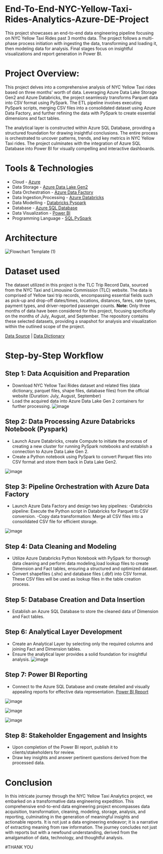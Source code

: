 # End-To-End-NYC-Yellow-Taxi-Rides-Analytics-Azure-DE-Project
This project showcases an end-to-end data engineering pipeline focusing on NYC Yellow Taxi Rides past 3 months data. The project follows a multi-phase process initiation with ingesting the data, transforming and loading it, then modeling data for analysis. Final stages focus on insightful visualizations and report generation in Power BI.

# Project Overview:
This project delves into a comprehensive analysis of NYC Yellow Taxi rides based on three months' worth of data. Leveraging Azure Data Lake Storage Gen2 and Azure Databricks, the project seamlessly transforms Parquet data into CSV format using PySpark. The ETL pipeline involves executing PySpark scripts, merging CSV files into a consolidated dataset using Azure Data Factory, and further refining the data with PySpark to create essential dimensions and fact tables.

The analytical layer is constructed within Azure SQL Database, providing a structured foundation for drawing insightful conclusions. The entire process is orchestrated to uncover patterns, trends, and key metrics in NYC Yellow Taxi rides. The project culminates with the integration of Azure SQL Database into Power BI for visually compelling and interactive dashboards.

# Tools & Technologies
* Cloud - [Azure](https://azure.microsoft.com/en-us/free/search/?ef_id=_k_CjwKCAiA-P-rBhBEEiwAQEXhH2TmMccfTpk3ywwIKt4994lTYzscRnt3KKI0KDpwpeHu9OLhb7d8pBoCvckQAvD_BwE_k_&OCID=AIDcmm5edswduu_SEM__k_CjwKCAiA-P-rBhBEEiwAQEXhH2TmMccfTpk3ywwIKt4994lTYzscRnt3KKI0KDpwpeHu9OLhb7d8pBoCvckQAvD_BwE_k_&gad_source=1&gclid=CjwKCAiA-P-rBhBEEiwAQEXhH2TmMccfTpk3ywwIKt4994lTYzscRnt3KKI0KDpwpeHu9OLhb7d8pBoCvckQAvD_BwE)
* Data Storage - [Azure Data Lake Gen2](https://azure.microsoft.com/en-us/products/data-lake-analytics/?ef_id=_k_CjwKCAiA-P-rBhBEEiwAQEXhH0YMq88gk--X9G24_yjpUp_hhyBqgLcx8zHwAcGCaC_BykmHOied0RoCppkQAvD_BwE_k_&OCID=AIDcmm5edswduu_SEM__k_CjwKCAiA-P-rBhBEEiwAQEXhH0YMq88gk--X9G24_yjpUp_hhyBqgLcx8zHwAcGCaC_BykmHOied0RoCppkQAvD_BwE_k_&gad_source=1&gclid=CjwKCAiA-P-rBhBEEiwAQEXhH0YMq88gk--X9G24_yjpUp_hhyBqgLcx8zHwAcGCaC_BykmHOied0RoCppkQAvD_BwE)
* Data Orchestration - [Azure Data Factory](https://azure.microsoft.com/en-us/products/data-factory/?ef_id=_k_CjwKCAiA-P-rBhBEEiwAQEXhH24gZ1zmnilx1TrNMAgwpfVtz0jrCgfihBVkKLjaedrmGJGesKt9lxoCzoUQAvD_BwE_k_&OCID=AIDcmm5edswduu_SEM__k_CjwKCAiA-P-rBhBEEiwAQEXhH24gZ1zmnilx1TrNMAgwpfVtz0jrCgfihBVkKLjaedrmGJGesKt9lxoCzoUQAvD_BwE_k_&gad_source=1&gclid=CjwKCAiA-P-rBhBEEiwAQEXhH24gZ1zmnilx1TrNMAgwpfVtz0jrCgfihBVkKLjaedrmGJGesKt9lxoCzoUQAvD_BwE)
* Data Ingestion,Processing - [Azure Databricks](https://azure.microsoft.com/en-us/free/databricks/search/?ef_id=_k_CjwKCAiA-P-rBhBEEiwAQEXhHz3LhiDccUVaLKr9gCSCn3RAWPG7qZ8Eqy6c_-81FDhFCQbFTYFeQxoCM1MQAvD_BwE_k_&OCID=AIDcmm5edswduu_SEM__k_CjwKCAiA-P-rBhBEEiwAQEXhHz3LhiDccUVaLKr9gCSCn3RAWPG7qZ8Eqy6c_-81FDhFCQbFTYFeQxoCM1MQAvD_BwE_k_&gad_source=1&gclid=CjwKCAiA-P-rBhBEEiwAQEXhHz3LhiDccUVaLKr9gCSCn3RAWPG7qZ8Eqy6c_-81FDhFCQbFTYFeQxoCM1MQAvD_BwE)
* Data Modelling - [Databricks Pyspark](https://www.databricks.com/glossary/pyspark)
* Database - [Azure SQL Database](https://azure.microsoft.com/en-us/products/azure-sql/database/?ef_id=_k_CjwKCAiA-P-rBhBEEiwAQEXhH8HWOS7vMF4bASoTYCEvieKGnyW-NMo8mzkMuEn68gdl-_IiSQ3HHRoC4kUQAvD_BwE_k_&OCID=AIDcmm5edswduu_SEM__k_CjwKCAiA-P-rBhBEEiwAQEXhH8HWOS7vMF4bASoTYCEvieKGnyW-NMo8mzkMuEn68gdl-_IiSQ3HHRoC4kUQAvD_BwE_k_&gad_source=1&gclid=CjwKCAiA-P-rBhBEEiwAQEXhH8HWOS7vMF4bASoTYCEvieKGnyW-NMo8mzkMuEn68gdl-_IiSQ3HHRoC4kUQAvD_BwE)
* Data Visualization - [Power BI](https://powerbi.microsoft.com)
* Programming Language - [SQL](https://learn.microsoft.com/en-us/azure-data-studio/tutorial-sql-editor),[PySpark](https://spark.apache.org/docs/latest/api/python/index.html)

# Architecture
![Flowchart Template (1)](https://github.com/CharanTejaV/End-To-End-NYC-Yellow-Taxi-Rides-Analytics-Azure-DE-Project/assets/143735053/6121f460-39c5-43c3-a29b-0cfa7ad3add9)

# Dataset used

The dataset utilized in this project is the TLC Trip Record Data, sourced from the NYC Taxi and Limousine Commission (TLC) website. The data is comprised of Yellow taxi trip records, encompassing essential fields such as pick-up and drop-off dates/times, locations, distances, fares, rate types, payment types, and driver-reported passenger counts. 
**Note:** Only three months of data have been considered for this project, focusing specifically on the months of July, August, and September. The repository contains these selected datasets, providing a snapshot for analysis and visualization within the outlined scope of the project.

[Data Source](https://www.nyc.gov/site/tlc/about/tlc-trip-record-data.page) | [Data Dictionary](https://www.nyc.gov/assets/tlc/downloads/pdf/data_dictionary_trip_records_yellow.pdf)

# Step-by-Step Workflow

## Step 1: Data Acquisition and Preparation
* Download NYC Yellow Taxi Rides dataset and related files (data dictionary, parquet files, shape files, database files) from the official website (Duration: July, August, September)
* Load the acquired data into Azure Data Lake Gen 2 containers for further processing.
![image](https://github.com/CharanTejaV/End-To-End-NYC-Yellow-Taxi-Rides-Analytics-Azure-DE-Project/assets/143735053/69e27f23-2988-4c00-87f8-e2e7d3482bd9)

## Step 2: Data Processing Azure Databricks Notebook (Pyspark)
* Launch Azure Databricks, create Compute to initiate the process of creating a new cluster for running PySpark notebooks and establish a connection to Azure Data Lake Gen 2.
* Create a Python notebook using PySpark to convert Parquet files into CSV format and store them back in Data Lake Gen2.

![image](https://github.com/CharanTejaV/End-To-End-NYC-Yellow-Taxi-Rides-Analytics-Azure-DE-Project/assets/143735053/0d0eac59-4a9c-403e-b507-e3ea4a34501e)

## Step 3: Pipeline Orchestration with Azure Data Factory
* Launch Azure Data Factory and design two key pipelines:
    -Databricks pipeline: Execute the Python script in Databricks for Parquet to CSV conversion.
    -Copy data transformation: Merge all CSV files into a consolidated CSV file for efficient storage.

![image](https://github.com/CharanTejaV/End-To-End-NYC-Yellow-Taxi-Rides-Analytics-Azure-DE-Project/assets/143735053/b28ce5dc-abcc-44f7-a7a1-5092de4f1abd)

## Step 4: Data Cleaning and Modeling
  * Utilize Azure Databricks Python Notebook with PySpark for thorough data cleaning and perform data modeling,load lookup files to create Dimension and Fact tables, ensuring a structured and optimized dataset.
  * Convert shapefiles (.shx) and database files (.dbf) into CSV format. These CSV files will be used as lookup files in the table creation process.
 
## Step 5: Database Creation and Data Insertion
  * Establish an Azure SQL Database to store the cleaned data of Dimension and Fact tables.

## Step 6: Analytical Layer Development
  * Create an Analytical Layer by selecting only the required columns and joining Fact and Dimension tables.
  * Ensure the analytical layer provides a solid foundation for insightful analysis.
![image](https://github.com/CharanTejaV/End-To-End-NYC-Yellow-Taxi-Rides-Analytics-Azure-DE-Project/assets/143735053/95e05864-57ad-45c2-a19b-bf81fa6e623e)

## Step 7: Power BI Reporting
  * Connect to the Azure SQL Database and create detailed and visually appealing reports for effective data representation.
[Power BI Report](https://github.com/CharanTejaV/End-To-End-NYC-Yellow-Taxi-Rides-Analytics-Azure-DE-Project/blob/main/NYC_Yellow_Taxi_Report.pbix)

![image](https://github.com/CharanTejaV/End-To-End-NYC-Yellow-Taxi-Rides-Analytics-Azure-DE-Project/assets/143735053/e69868c2-704b-4be2-8e86-aeafb84c5bc4)

![image](https://github.com/CharanTejaV/End-To-End-NYC-Yellow-Taxi-Rides-Analytics-Azure-DE-Project/assets/143735053/69bcde37-c8a4-4e0c-97d9-decbbad7d878)

![image](https://github.com/CharanTejaV/End-To-End-NYC-Yellow-Taxi-Rides-Analytics-Azure-DE-Project/assets/143735053/1b59b692-d27c-467b-bba0-f4b1b122cb0a)

## Step 8: Stakeholder Engagement and Insights
  * Upon completion of the Power BI report, publish it to clients/stakeholders for review.
  * Draw key insights and answer pertinent questions derived from the processed data.

# Conclusion
In this intricate journey through the NYC Yellow Taxi Analytics project, we embarked on a transformative data engineering expedition. This comprehensive end-to-end data engineering project encompasses data acquisition, transformation, cleaning, modeling, storage, analysis, and reporting, culminating in the generation of meaningful insights and actionable reports. It is not just a data engineering endeavor; it is a narrative of extracting meaning from raw information. The journey concludes not just with reports but with a newfound understanding, derived from the amalgamation of data, technology, and thoughtful analysis.

#THANK YOU

